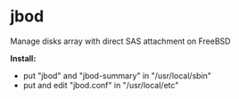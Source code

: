 # jbod
Manage disks array with direct SAS attachment on FreeBSD

**Install:**
* put "jbod" and "jbod-summary" in "/usr/local/sbin"
* put and edit "jbod.conf" in "/usr/local/etc"
